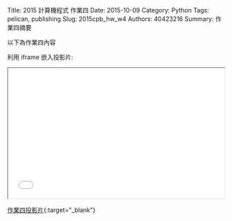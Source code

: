 Title: 2015 計算機程式 作業四
Date: 2015-10-09
Category: Python
Tags: pelican, publishing
Slug: 2015cpb_hw_w4
Authors: 40423216
Summary: 作業四摘要

以下為作業四內容

利用 iframe 嵌入投影片:

<iframe src="40423216_cp_w4_p.html" width="500" height="300"></iframe>

[作業四投影片](40423216_cp_w4_p.html){:target="_blank"}
